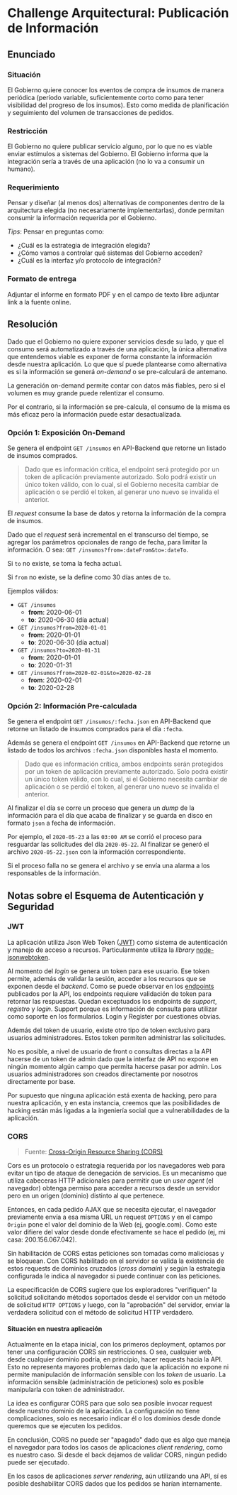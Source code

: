 # Challenge Arquitectural: Publicación de Información

## Enunciado

### Situación

El Gobierno quiere conocer los eventos de compra de insumos de manera periódica
(período variable, suficientemente corto como para tener visibilidad del
progreso de los insumos). Esto como medida de planificación y
seguimiento del volumen de transacciones de pedidos.

### Restricción

El Gobierno no quiere publicar servicio alguno, por lo que no es viable
enviar estímulos a sistemas del Gobierno. El Gobierno informa que la
integración sería a través de una aplicación (no lo va a consumir un humano).

### Requerimiento

Pensar y diseñar (al menos dos) alternativas de componentes dentro
de la arquitectura elegida (no necesariamente implementarlas),
donde permitan consumir la información requerida por el Gobierno.  

_Tips_: Pensar en preguntas como:

* ¿Cuál es la estrategia de integración elegida?
* ¿Cómo vamos a controlar qué sistemas del Gobierno acceden?
* ¿Cuál es la interfaz y/o protocolo de integración?  

### Formato de entrega

Adjuntar el informe en formato PDF y en el campo de texto libre
adjuntar link a la fuente online.

## Resolución

Dado que el Gobierno no quiere exponer servicios desde su lado,
y que el consumo será automatizado a través de una aplicación,
la única alternativa que entendemos viable es exponer de forma
constante la información desde nuestra aplicación.
Lo que que sí puede plantearse como alternativa es si la información
se generá _on-demand_ o se pre-calculará de antemano.

La generación on-demand permite contar con datos más fiables,
pero si el volumen es muy grande puede relentizar el consumo.

Por el contrario, si la información se pre-calcula, el consumo
de la misma es más eficaz pero la información puede estar desactualizada.

### Opción 1: Exposición On-Demand

Se genera el endpoint `GET /insumos` en API-Backend que retorne
un listado de insumos comprados.

> Dado que es información crítica, el endpoint será protegido
> por un token de aplicación previamente autorizado. Solo podrá
> existir un único token válido, con lo cual, si el Gobierno
> necesita cambiar de aplicación o se perdió el token, al generar
> uno nuevo se invalida el anterior.

El _request_ consume la base de datos y retorna la información
de la compra de insumos.

Dado que el _request_ será incremental en el transcurso del tiempo,
se agregar los parámetros opcionales de rango de fecha, para
limitar la información. O sea: `GET /insumos?from=:dateFrom&to=:dateTo`.

Si `to` no existe, se toma la fecha actual.

Si `from` no existe, se la define como 30 días antes de `to`.

Ejemplos válidos:

* `GET /insumos`
  - **from**: 2020-06-01
  - **to**: 2020-06-30 (día actual)
* `GET /insumos?from=2020-01-01`
  - **from**: 2020-01-01
  - **to**: 2020-06-30 (día actual)
* `GET /insumos?to=2020-01-31`
  - **from**: 2020-01-01
  - **to**: 2020-01-31
* `GET /insumos?from=2020-02-01&to=2020-02-28`
  - **from**: 2020-02-01
  - **to**: 2020-02-28

### Opción 2: Información Pre-calculada

Se genera el endpoint `GET /insumos/:fecha.json` en API-Backend que retorne
un listado de insumos comprados para el día `:fecha`.

Además se genera el endpoint `GET /insumos` en API-Backend que retorne
un listado de todos los archivos `:fecha.json` disponibles hasta el momento.

> Dado que es información crítica, ambos endpoints serán protegidos
> por un token de aplicación previamente autorizado. Solo podrá
> existir un único token válido, con lo cual, si el Gobierno
> necesita cambiar de aplicación o se perdió el token, al generar
> uno nuevo se invalida el anterior.

Al finalizar el día se corre un proceso que genera un _dump_
de la información para el día que acaba de finalizar y se guarda
en disco en formato `json` a fecha de información.

Por ejemplo, el `2020-05-23` a las `03:00 AM` se corrió el proceso
para resguardar las solicitudes del día `2020-05-22`. Al finalizar
se generó el archivo `2020-05-22.json` con la información correspondiente.

Si el proceso falla no se genera el archivo y se envía una alarma
a los responsables de la información.

## Notas sobre el Esquema de Autenticación y Seguridad

### JWT

La aplicación utiliza Json Web Token ([JWT]) como sistema de autenticación
y manejo de acceso a recursos. Particularmente utiliza la _library_ [node-jsonwebtoken].

Al momento del _login_ se genera un token para ese usuario. Ese token
permite, además de validar la sesión, acceder a los recursos que se exponen
desde el _backend_. Como se puede observar en los [endpoints](README#interfaz-api)
publicados por la API, los endpoints requiere validación de token para
retornar las respuestas. Quedan exceptuados los endpoints de _support_,
_registro_ y _login_. Support porque es información de consulta para
utilizar como soporte en los formularios. Login y Register por cuestiones obvias.

Además del token de usuario, existe otro tipo de token exclusivo para usuarios
administradores. Estos token permiten administrar las solicitudes.

No es posible, a nivel de usuario de front o consultas directas a la API
hacerse de un token de admin dado que la interfaz de API no expone en ningún
momento algún campo que permita hacerse pasar por admin. Los usuarios
administradores son creados directamente por nosotros directamente por base.

Por supuesto que ninguna aplicación está exenta de hacking, pero para nuestra
aplicación, y en esta instancia, creemos que las posibilidades de hacking están más
ligadas a la ingeniería social que a vulnerabilidades de la aplicación.

### CORS

> Fuente: [Cross-Origin Resource Sharing (CORS)][cors-mozilla]

Cors es un protocolo o estrategia requerida por los navegadores web
para evitar un tipo de ataque de denegación de servicios.
Es un mecanismo que utiliza cabeceras HTTP adicionales para permitir
que un _user agent_ (el navegador) obtenga permiso para acceder a recursos
desde un servidor pero en un origen (dominio) distinto al que pertenece.

Entonces, en cada pedido AJAX que se necesita ejecutar, el navegador
previamente envía a esa misma URL un request `OPTIONS` y en el campo
`Origin` pone el valor del dominio de la Web (ej, google.com).
Como este valor difiere del valor desde donde efectivamente se hace
el pedido (ej, mi casa: 200.156.067.042).

Sin habilitación de CORS estas peticiones son tomadas como maliciosas y se bloquean.
Con CORS habilitado en el servidor se valida la existencia de estos
requests de dominios cruzados (_cross domain_) y según la estrategia configurada
le indica al navegador si puede continuar con las peticiones.

La especificación de CORS sugiere que los exploradores "verifiquen" la solicitud
solicitando métodos soportados desde el servidor con un método de solicitud
`HTTP OPTIONS` y luego, con la "aprobación" del servidor, enviar la verdadera
solicitud con el método de solicitud HTTP verdadero.

#### Situación en nuestra aplicación

Actualmente en la etapa inicial, con los primeros deployment,
optamos por tener una configuración CORS sin restricciones. O sea,
cualquier web, desde cualquier dominio podría, en principio, hacer
requests hacia la API. Esto no representa mayores problemas
dado que la aplicación no expone ni permite manipulación de
información sensible con los _token_ de usuario. La información
sensible (administración de peticiones) solo es posible manipularla
con token de administrador.

La idea es configurar CORS para que solo sea posible invocar request desde nuestro
dominio de la aplicación. La configuración no tiene complicaciones, solo es necesario
indicar él o los dominios desde donde queremos que se ejecuten los pedidos.

En conclusión, CORS no puede ser "apagado" dado que es algo que maneja el navegador
para todos los casos de aplicaciones _client rendering_, como es nuestro caso.
Si desde el back dejamos de validar CORS, ningún pedido puede ser ejecutado.

En los casos de aplicaciones _server rendering_, aún utilizando una API,
sí es posible deshabilitar CORS dados que los pedidos se harían internamente.

[JWT]: https://jwt.io
[node-jsonwebtoken]: https://github.com/auth0/node-jsonwebtoken
[cors-mozilla]: https://developer.mozilla.org/en-US/docs/Web/HTTP/CORS
